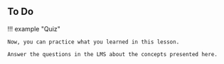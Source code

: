 ## To Do

!!! example "Quiz"

    Now, you can practice what you learned in this lesson.
    
    Answer the questions in the LMS about the concepts presented here.

